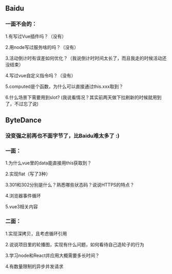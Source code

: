 ## Baidu

### 一面不会的：

1.有写过Vue插件吗？（没有）

2.用node写过服务啥的吗？（没有）

3.活动倒计时有误差如何优化？（我说倒计时时间太长了，而且我走的时候活动还没结束）

4.写过vue自定义指令吗？（没有）

5.computed是个函数，为什么可以直接通过this.xxx取到？

6.什么场景下需要用到slot? (我说看情况？其实前两天做下拉刷新的时候就用到了，不过忘了说)





## ByteDance

### 没变强之前再也不面字节了，比Baidu难太多了 :)

### 一面：
1.为什么vue里的data能直接用this获取到？

2.实现flat（写了3种）

3.301和302分别是什么？熟悉哪些状态码？说说HTTPS的特点？

4.浏览器事件循环

5.vue3相关内容

### 二面：
1.实现深拷贝，且考虑循环引用

2.说说项目里的轮播图，实现有什么问题，如何看待自己造轮子的行为

3.学习node和React并应用大概需要多长时间？

4.有数量限制的异步并发请求

